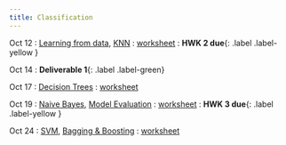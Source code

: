 ```yaml
---
title: Classification
---
```


Oct 12 
: [Learning from data](#), [KNN](#) 
  : [worksheet](#) 
    : **HWK 2 due**{: .label .label-yellow } 

Oct 14
: **Deliverable 1**{: .label .label-green} 

Oct 17 
: [Decision Trees](#) 
  : [worksheet](#)

Oct 19 
: [Naive Bayes](#), [Model Evaluation](#) 
  : [worksheet](#) 
    : **HWK 3 due**{: .label .label-yellow } 

Oct 24 
: [SVM](#), [Bagging & Boosting](#) 
  : [worksheet](#)
